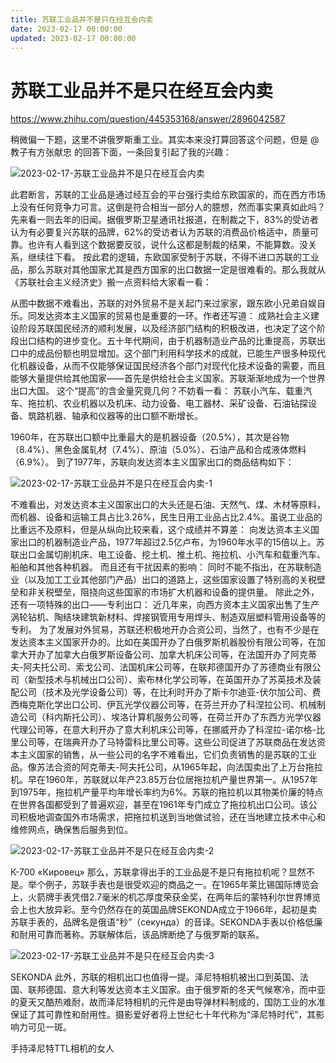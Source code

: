 ```yaml
---
title: 苏联工业品并不是只在经互会内卖
date: 2023-02-17 00:00:00
updated: 2023-02-17 00:00:00
---
```


# 苏联工业品并不是只在经互会内卖

https://www.zhihu.com/question/445353168/answer/2896042587

稍微偏一下题，这里不讲俄罗斯重工业。其实本来没打算回答这个问题，但是 @教子有方张献忠 的回答下面，一条回复引起了我的兴趣：

![2023-02-17-苏联工业品并不是只在经互会内卖](assets/2023-02-17-苏联工业品并不是只在经互会内卖.jpeg)

此君断言，苏联的工业品是通过经互会的平台强行卖给东欧国家的，而在西方市场上没有任何竞争力可言。这倒是符合相当一部分人的臆想，然而事实果真如此吗？
先来看一则去年的旧闻。据俄罗斯卫星通讯社报道，在制裁之下，83%的受访者认为有必要复兴苏联的品牌，62%的受访者认为苏联的消费品价格适中，质量可靠。也许有人看到这个数据要反驳，说什么这都是制裁的结果，不能算数。没关系，继续往下看。
按此君的逻辑，东欧国家受制于苏联，不得不进口苏联的工业品，那么苏联对其他国家尤其是西方国家的出口数据一定是很难看的。那么我就从《苏联社会主义经济史》搬一点资料给大家看一看：

从图中数据不难看出，苏联的对外贸易不是关起门来过家家，跟东欧小兄弟自娱自乐。同发达资本主义国家的贸易也是重要的一环。作者还写道：
成熟社会主义建设阶段苏联国民经济的顺利发展，以及经济部门结构的积极改进，也决定了这个阶段出口结构的进步变化。五十年代期间，由于机器制造业产品的比重提高，苏联出口中的成品份额也明显增加。这个部门利用科学技术的成就，已能生产很多种现代化机器设备，从而不仅能够保证国民经济各个部门对现代化技术设备的需要，而且能够大量提供给其他国家——首先是供给社会主义国家。苏联渐渐地成为一个世界出口大国。
这个“提高”的含金量究竟几何？不妨看一看：
苏联小汽车、载重汽车、拖拉机、农业机器以及机床、动力设备、电工器材、采矿设备、石油钻探设备、筑路机器、轴承和仪器等的出口额不断增长。

1960年，在苏联出口额中比重最大的是机器设备（20.5%），其次是谷物（8.4%）、黑色金属轧材（7.4%）、原油（5.0%）、石油产品和合成液体燃料（6.9%）。
到了1977年，苏联向发达资本主义国家出口的商品结构如下：

![2023-02-17-苏联工业品并不是只在经互会内卖-1](assets/2023-02-17-苏联工业品并不是只在经互会内卖-1.jpeg)

不难看出，对发达资本主义国家出口的大头还是石油、天然气、煤、木材等原料，而机器、设备和运输工具占比3.26%，民生日用工业品占比2.4%。虽说工业品的比重远不及原料，但是从纵向比较来看，这个成绩并不算差：
向发达资本主义国家出口的机器制造业产品，1977年超过2.5亿卢布，为1960年水平的15倍以上。苏联出口金属切削机床、电工设备、挖土机、推土机、拖拉机、小汽车和载重汽车、船舶和其他各种机器。
而且还有干扰因素的影响：
同时不能不指出，在苏联制造业（以及加工工业其他部门产品）出口的道路上，这些国家设置了特别高的关税壁垒和非关税壁垒，阻挠向这些国家的市场扩大机器和设备的提供量。
除此之外，还有一项特殊的出口——专利出口：
近几年来，向西方资本主义国家出售了生产涡轮钻机、陶结块建筑新材料、焊接钢管用专用焊头、制造双层塑料管用设备等的专利。
为了发展对外贸易，苏联还积极地开办合资公司，当然了，也有不少是在发达资本主义国家开办的。比如在美国开办了白俄罗斯机器股份有限公司等，在加拿大开办了加拿大白俄罗斯设备公司、加拿大机床公司等，在法国开办了阿克蒂夫-阿夫托公司、索戈公司、法国机床公司等，在联邦德国开办了苏德商业有限公司（新型技术与机械出口公司）、索布林化学公司等，在英国开办了苏英技术及装配公司（技术及光学设备公司）等，在比利时开办了斯卡尔迪亚-伏尔加公司、费西梅克斯化学出口公司、伊瓦光学仪器公司等，在芬兰开办了科涅拉公司、机械制造公司（科内斯托公司）、埃洛计算机服务公司等，在荷兰开办了东西方光学仪器代理公司等，在意大利开办了意大利机床公司等，在挪威开办了科涅拉-诺尔格-比里公司等，在瑞典开办了马特雷科比里公司等。这些公司促进了苏联商品在发达资本主义国家的销售，从一些公司的名字不难看出，它们负责销售的是苏联的工业品。像苏法合资的阿克蒂夫-阿夫托公司，从1965年起，向法国卖出了上万台拖拉机。早在1960年，苏联就以年产23.85万台位居拖拉机产量世界第一。从1957年到1975年，拖拉机产量平均年增长率约为6%。苏联的拖拉机以其物美价廉的特点在世界各国都受到了普遍欢迎，甚至在1961年专门成立了拖拉机出口公司。该公司积极地调查国外市场需求，把拖拉机送到当地做试验，还在当地建立技术中心和维修网点，确保售后服务到位。

![2023-02-17-苏联工业品并不是只在经互会内卖-2](assets/2023-02-17-苏联工业品并不是只在经互会内卖-2.jpeg)

К-700 «Кировец»
那么，苏联拿得出手的工业品是不是只有拖拉机呢？显然不是。举个例子，苏联手表也是很受欢迎的商品之一。在1965年莱比锡国际博览会上，火箭牌手表凭借2.7毫米的机芯厚度荣获金奖，在两年后的蒙特利尔世界博览会上也大放异彩。至今仍然存在的英国品牌SEKONDA成立于1966年，起初是卖苏联手表的，品牌名是俄语“秒”（секунда）的音译。SEKONDA手表以价格低廉和耐用可靠而著称。苏联解体后，该品牌断绝了与俄罗斯的联系。

![2023-02-17-苏联工业品并不是只在经互会内卖-3](assets/2023-02-17-苏联工业品并不是只在经互会内卖-3.jpeg)

SEKONDA
此外，苏联的相机出口也值得一提。泽尼特相机被出口到英国、法国、联邦德国、意大利等发达资本主义国家。由于俄罗斯的冬天气候寒冷，而中亚的夏天又酷热难耐，故而泽尼特相机的元件是由导弹材料制成的，国防工业的水准保证了其可靠性和耐用性。摄影爱好者将上世纪七十年代称为“泽尼特时代”，其影响力可见一斑。

手持泽尼特TTL相机的女人
